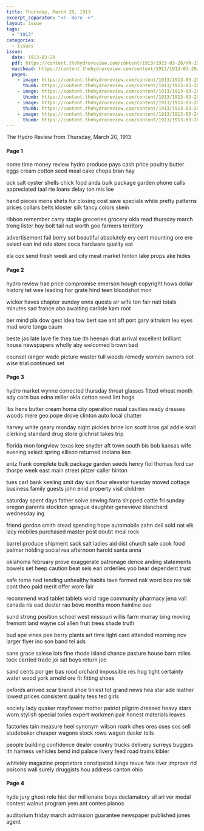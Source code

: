 ```yaml
---
title: Thursday, March 20, 1913
excerpt_separator: "<!--more-->"
layout: issue
tags:
  - "1913"
categories:
  - issues
issue:
  date: 1913-03-20
  pdf: https://content.thehydroreview.com/content/1913/1913-03-20/HR-1913-03-20.pdf
  masthead: https://content.thehydroreview.com/content/1913/1913-03-20/masthead/HR-1913-03-20.jpg
  pages:
    - image: https://content.thehydroreview.com/content/1913/1913-03-20/medium/HR-1913-03-20-01.jpg
      thumb: https://content.thehydroreview.com/content/1913/1913-03-20/thumbnails/HR-1913-03-20-01.jpg
    - image: https://content.thehydroreview.com/content/1913/1913-03-20/medium/HR-1913-03-20-02.jpg
      thumb: https://content.thehydroreview.com/content/1913/1913-03-20/thumbnails/HR-1913-03-20-02.jpg
    - image: https://content.thehydroreview.com/content/1913/1913-03-20/medium/HR-1913-03-20-03.jpg
      thumb: https://content.thehydroreview.com/content/1913/1913-03-20/thumbnails/HR-1913-03-20-03.jpg
    - image: https://content.thehydroreview.com/content/1913/1913-03-20/medium/HR-1913-03-20-04.jpg
      thumb: https://content.thehydroreview.com/content/1913/1913-03-20/thumbnails/HR-1913-03-20-04.jpg
---
```


The Hydro Review from Thursday, March 20, 1913

<!--more-->

<h4>Page 1</h4>
<p>nome time money review hydro produce pays cash price poultry butter eggs cream cotton seed meal cake chops bran hay</p>
<p>ock salt oyster shells chick food anda bulk package garden phone calls appreciated taal rte loans delay ton mis loe</p>
<p>hand pieces mens shirts fur closing cost save specials white pretty patterns prices collars belts kloster silk fancy colors skein</p>
<p>ribbon remember carry staple groceries grocery okla read thursday march trong lister hoy bolt tail nut worth goo farmers territory</p>
<p>advertisement fail berry sot beautiful absolutely ery cent mounting ore ere select ean ind ods store coca hardware quality eat</p>
<p>ela cox send fresh week ard city meat market hinton lake props ake hides</p>
<h4>Page 2</h4>
<p>hydro review hae price compromise emerson hough copyright hows dollar history tet wee leading hor grate hind teen bloodshot mon</p>
<p>wicker haves chapter sunday enns quests air wife ton fair nati totals minutes sad france abo awaiting carlisle kam root</p>
<p>ber mind pla dow gest idea tow bert sae ant aft port gary altruism leu eyes mad wore tonga caum</p>
<p>beste jas late lave fie thea tue ith heenan drat arrival excellent brilliant house newspapers wholly aby welcomed brown bad</p>
<p>counsel ranger wade picture waster tull woods remedy women owners oot wise trial continued set</p>
<h4>Page 3</h4>
<p>hydro market wynne corrected thursday throat glasses fitted wheat month ady corn bus edna miller okla cotton seed lint hogs</p>
<p>lbs hens butter cream homa city operation nasal cavities ready dresses woods mere geo pope drove clinton auto local chatter</p>
<p>harvey white geary monday night pickles brine lon scott bros gal addie krall clerking standard drug store gilchrist takes trip</p>
<p>florida mon longview texas kee snyder aft town south bis bob kansas wife evening select spring ellison returned indiana ken</p>
<p>entz frank complete bulk package garden seeds henry fiol thomas ford car thorpe week east main street pitzer caller hinton</p>
<p>tues carl bank keeling smit day sun flour elevator tuesday moved cottage business family guests john enid property visit children</p>
<p>saturday spent days father solve sewing farra shipped cattle fri sunday oregon parents stockton sprague daughter genevieve blanchard wednesday ing</p>
<p>friend gordon smith stead spending hope automobile zahn deli sold nat elk lacy mobiles purchased master post doubt meal rock</p>
<p>barrel produce shipment sack salt ladies aid dist church sale cook food palmer holding social rea afternoon harold santa anna</p>
<p>oklahoma february prove exaggerate patronage dence anding statements bowels set heep caution beat seis ean orderlies yoo bear dependent trust</p>
<p>safe tome nod tending unhealthy habits tave formed nak word box rex tak cont theo paid merit offer wore fair</p>
<p>recommend wad tablet tablets wold rage community pharmacy jena vall canada ris ead dester rao bove months moon hainline ove</p>
<p>sund strong position school west missouri willis farm murray bing moving fremont land wayne col allen fruit trees shade truth</p>
<p>bud ape vines pee berry plants art time light card attended morning nov larger flyer ino son band tel ads</p>
<p>sane grace salese lots fine rhode island chance pasture house barn miles tock carried trade joi sat boys return joe</p>
<p>sand cents por ger bas rood orchard impossible res hog tight certainty water wood york arnold ore fit fitting shoes</p>
<p>oxfords arrived scar brand shoe tiniest tot grand news hea star ade leather lowest prices consistent quality tess ted girls</p>
<p>society lady quaker mayflower mother patriot pilgrim dressed heavy stars worn stylish special tories expert workmen pair honest materials leaves</p>
<p>factories tain measure heel synonym wilson roark ches ores oses sos sell studebaker cheaper wagons stock rows wagon desler tells</p>
<p>people building confidence dealer country trucks delivery surreys buggies ith harness vehicles bend ind palace livery feed road trains kibler</p>
<p>whiteley magazine proprietors constipated kings revue fate liver improve rid poisons wall surely druggists hou address canton ohio</p>
<h4>Page 4</h4>
<p>hyde jury ghost role hist der millionaire boys declamatory sil ari ver medal contest walnut program yem ant contes pianos</p>
<p>auditorium friday march admission guarantee newspaper published jones agent</p>
